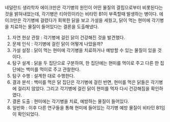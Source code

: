 네덜란드 생리학자 에이크만은 각기병의 원인이 어떤 물질의 결핍으로부터 비롯된다는 것을 밝혀내었는데, 각기병은 티아민이라는 비타민 B1이 부족할때 발생하는 병이다. 에이크만은 각기병에 걸렸다가 회복한 닭을 보고 가설을 세웠고, 닭이 먹는 현미에 각기병을 치료하는 물질이 들어있다는 결론을 도출해냈다.


1. 자연 현상 관찰 : 각기병에 걸린 닭이 건강해진 것을 발견했다.
2. 문제 인식 : 각기병에 걸린 닭이 어떻게 나았을까?
3. 가설 설정 : 닭이 먹는 현미에 각기병을 치료하거나 예방할 수 있는 물질이 있을 것이다.
4. 탐구 설계 : 닭을 두 집단으로 구분하여, 한 집단에는 현미를 먹이로 주고 다른 한 집단에는 백미를 먹이로 주고 관찰한다.
5. 탐구 수행 : 설계한 대로 수행한다.
6. 결과 분석 : 백미를 먹은 닭 집단은 각기병에 걸린 반면, 현미를 먹은 닭들은 각기병에 걸리지 않았다. 그리고 각기병에 걸린 닭이 현미를 먹자 다시 건강해짐을 확인하였다.
7. 결론 도출 : 현미에는 각기병을 치료, 예방하는 물질이 들어있다.
8. 일반화 : 이후 다른 연구들을 통해 현미에 들어있는 각기병 예방 물질이 비타민 B1임이 확인되었다.